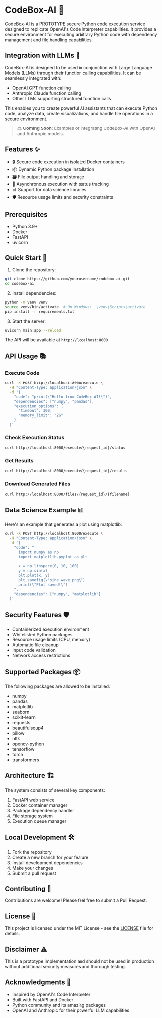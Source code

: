 # CodeBox-AI 🤖

CodeBox-AI is a PROTOTYPE secure Python code execution service designed to replicate OpenAI's Code Interpreter capabilities. It provides a secure environment for executing arbitrary Python code with dependency management and file handling capabilities.

## Integration with LLMs 🧠

CodeBox-AI is designed to be used in conjunction with Large Language Models (LLMs) through their function calling capabilities. It can be seamlessly integrated with:
- OpenAI GPT function calling
- Anthropic Claude function calling
- Other LLMs supporting structured function calls

This enables you to create powerful AI assistants that can execute Python code, analyze data, create visualizations, and handle file operations in a secure environment.

> 🔜 **Coming Soon**: Examples of integrating CodeBox-AI with OpenAI and Anthropic models.

## Features ✨

- 🔒 Secure code execution in isolated Docker containers
- 📦 Dynamic Python package installation
- 🗃️ File output handling and storage
- 🔄 Asynchronous execution with status tracking
- 📊 Support for data science libraries
- 🛡️ Resource usage limits and security constraints

## Prerequisites 

- Python 3.9+
- Docker
- FastAPI
- uvicorn

## Quick Start 🚀

1. Clone the repository:
```bash
git clone https://github.com/yourusername/codebox-ai.git
cd codebox-ai
```

2. Install dependencies:
```bash
python -m venv venv
source venv/bin/activate  # On Windows: .\venv\Scripts\activate
pip install -r requirements.txt
```

3. Start the server:
```bash
uvicorn main:app --reload
```

The API will be available at `http://localhost:8000`

## API Usage 📚

### Execute Code
```bash
curl -X POST http://localhost:8000/execute \
  -H "Content-Type: application/json" \
  -d '{
    "code": "print(\"Hello from CodeBox-AI!\")",
    "dependencies": ["numpy", "pandas"],
    "execution_options": {
      "timeout": 300,
      "memory_limit": "2G"
    }
  }'
```

### Check Execution Status
```bash
curl http://localhost:8000/execute/{request_id}/status
```

### Get Results
```bash
curl http://localhost:8000/execute/{request_id}/results
```

### Download Generated Files
```bash
curl http://localhost:8000/files/{request_id}/{filename}
```

## Data Science Example 📊

Here's an example that generates a plot using matplotlib:

```bash
curl -X POST http://localhost:8000/execute \
  -H "Content-Type: application/json" \
  -d '{
    "code": "
      import numpy as np
      import matplotlib.pyplot as plt
      
      x = np.linspace(0, 10, 100)
      y = np.sin(x)
      plt.plot(x, y)
      plt.savefig(\"sine_wave.png\")
      print(\"Plot saved!\")
    ",
    "dependencies": ["numpy", "matplotlib"]
  }'
```

## Security Features 🛡️

- Containerized execution environment
- Whitelisted Python packages
- Resource usage limits (CPU, memory)
- Automatic file cleanup
- Input code validation
- Network access restrictions

## Supported Packages 📦

The following packages are allowed to be installed:
- numpy
- pandas
- matplotlib
- seaborn
- scikit-learn
- requests
- beautifulsoup4
- pillow
- nltk
- opencv-python
- tensorflow
- torch
- transformers

## Architecture 🏗️

The system consists of several key components:
1. FastAPI web service
2. Docker container manager
3. Package dependency handler
4. File storage system
5. Execution queue manager

## Local Development 🛠️

1. Fork the repository
2. Create a new branch for your feature
3. Install development dependencies
4. Make your changes
5. Submit a pull request

## Contributing 🤝

Contributions are welcome! Please feel free to submit a Pull Request.

## License 📄

This project is licensed under the MIT License - see the [LICENSE](LICENSE) file for details.

## Disclaimer ⚠️

This is a prototype implementation and should not be used in production without additional security measures and thorough testing.

## Acknowledgments 🙏

- Inspired by OpenAI's Code Interpreter
- Built with FastAPI and Docker
- Python community and its amazing packages
- OpenAI and Anthropic for their powerful LLM capabilities
